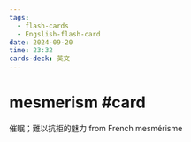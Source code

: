 ```yaml
---
tags:
  - flash-cards
  - Engslish-flash-card
date: 2024-09-20
time: 23:32
cards-deck: 英文
---
```


# mesmerism #card 
催眠；難以抗拒的魅力
from French mesmérisme